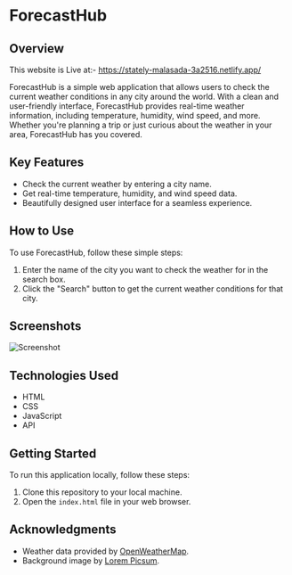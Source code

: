 # ForecastHub

## Overview

This website is Live at:- https://stately-malasada-3a2516.netlify.app/

ForecastHub is a simple web application that allows users to check the current weather conditions in any city around the world. With a clean and user-friendly interface, ForecastHub provides real-time weather information, including temperature, humidity, wind speed, and more. Whether you're planning a trip or just curious about the weather in your area, ForecastHub has you covered.

## Key Features

- Check the current weather by entering a city name.
- Get real-time temperature, humidity, and wind speed data.
- Beautifully designed user interface for a seamless experience.

## How to Use

To use ForecastHub, follow these simple steps:

1. Enter the name of the city you want to check the weather for in the search box.
2. Click the "Search" button to get the current weather conditions for that city.

## Screenshots

![Screenshot](file:///home/awadesh/Pictures/Screenshots/Screenshot%20from%202023-08-27%2000-46-13.png)


## Technologies Used

- HTML
- CSS
- JavaScript
- API

## Getting Started

To run this application locally, follow these steps:

1. Clone this repository to your local machine.
2. Open the `index.html` file in your web browser.


## Acknowledgments

- Weather data provided by [OpenWeatherMap](https://openweathermap.org/).
- Background image by [Lorem Picsum](https://picsum.photos/).

